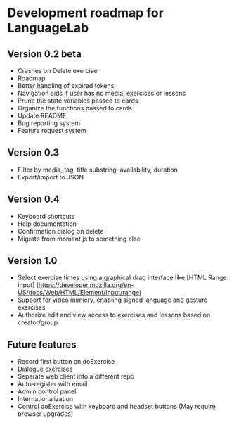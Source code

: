 # Development roadmap for LanguageLab

## Version 0.2 beta

* Crashes on Delete exercise
* Roadmap
* Better handling of expired tokens
* Navigation aids if user has no media, exercises or lessons
* Prune the state variables passed to cards
* Organize the functions passed to cards
* Update README
* Bug reporting system
* Feature request system

## Version 0.3

* Filter by media, tag, title substring, availability, duration
* Export/import to JSON

## Version 0.4

* Keyboard shortcuts
* Help documentation
* Confirmation dialog on delete
* Migrate from moment.js to something else

## Version 1.0

* Select exercise times using a graphical drag interface like [HTML Range input]
(https://developer.mozilla.org/en-US/docs/Web/HTML/Element/input/range)
* Support for video mimicry, enabling signed language and gesture exercises
* Authorize edit and view access to exercises and lessons based on creator/group

## Future features

* Record first button on doExercise
* Dialogue exercises
* Separate web client into a different repo
* Auto-register with email
* Admin control panel
* Internationalization
* Control doExercise with keyboard and headset buttons (May require browser
upgrades)

